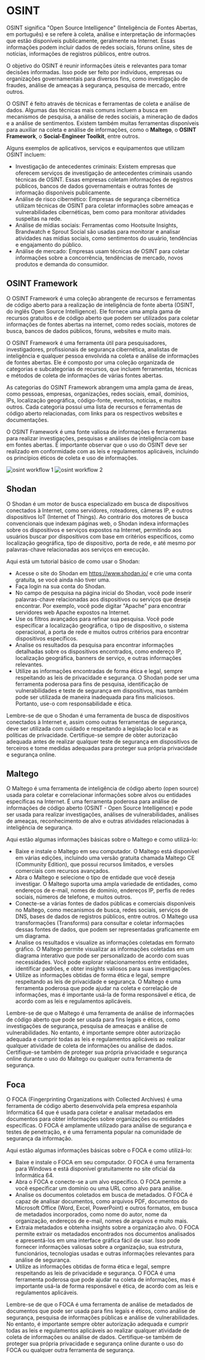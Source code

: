 # OSINT

OSINT significa "Open Source Intelligence" (Inteligência de Fontes Abertas, em português) e se refere à coleta, análise e interpretação de informações que estão disponíveis publicamente, geralmente na Internet. Essas informações podem incluir dados de redes sociais, fóruns online, sites de notícias, informações de registros públicos, entre outros.

O objetivo do OSINT é reunir informações úteis e relevantes para tomar decisões informadas. Isso pode ser feito por indivíduos, empresas ou organizações governamentais para diversos fins, como investigação de fraudes, análise de ameaças à segurança, pesquisa de mercado, entre outros.

O OSINT é feito através de técnicas e ferramentas de coleta e análise de dados. Algumas das técnicas mais comuns incluem a busca em mecanismos de pesquisa, a análise de redes sociais, a mineração de dados e a análise de sentimentos. Existem também muitas ferramentas disponíveis para auxiliar na coleta e análise de informações, como o **Maltego**, o **OSINT Framework**, o **Social-Engineer Toolkit**, entre outros.

Alguns exemplos de aplicativos, serviços e equipamentos que utilizam OSINT incluem:

- Investigação de antecedentes criminais: Existem empresas que oferecem serviços de investigação de antecedentes criminais usando técnicas de OSINT. Essas empresas coletam informações de registros públicos, bancos de dados governamentais e outras fontes de informação disponíveis publicamente.
- Análise de risco cibernético: Empresas de segurança cibernética utilizam técnicas de OSINT para coletar informações sobre ameaças e vulnerabilidades cibernéticas, bem como para monitorar atividades suspeitas na rede.
- Análise de mídias sociais: Ferramentas como Hootsuite Insights, Brandwatch e Sprout Social são usadas para monitorar e analisar atividades nas mídias sociais, como sentimentos do usuário, tendências e engajamento do público.
- Análise de mercado: Empresas usam técnicas de OSINT para coletar informações sobre a concorrência, tendências de mercado, novos produtos e demanda do consumidor.

## OSINT Framework

O OSINT Framework é uma coleção abrangente de recursos e ferramentas de código aberto para a realização de inteligência de fonte aberta (OSINT, do inglês Open Source Intelligence). Ele fornece uma ampla gama de recursos gratuitos e de código aberto que podem ser utilizados para coletar informações de fontes abertas na internet, como redes sociais, motores de busca, bancos de dados públicos, fóruns, websites e muito mais.

O OSINT Framework é uma ferramenta útil para pesquisadores, investigadores, profissionais de segurança cibernética, analistas de inteligência e qualquer pessoa envolvida na coleta e análise de informações de fontes abertas. Ele é composto por uma coleção organizada de categorias e subcategorias de recursos, que incluem ferramentas, técnicas e métodos de coleta de informações de várias fontes abertas.

As categorias do OSINT Framework abrangem uma ampla gama de áreas, como pessoas, empresas, organizações, redes sociais, email, domínios, IPs, localização geográfica, código-fonte, eventos, notícias, e muitos outros. Cada categoria possui uma lista de recursos e ferramentas de código aberto relacionadas, com links para os respectivos websites e documentações.

O OSINT Framework é uma fonte valiosa de informações e ferramentas para realizar investigações, pesquisas e análises de inteligência com base em fontes abertas. É importante observar que o uso do OSINT deve ser realizado em conformidade com as leis e regulamentos aplicáveis, incluindo os princípios éticos de coleta e uso de informações.

![osint workflow 1](images/osint_workflow.png)
![osint workflow 2](images/osint_workflow2.png)

## Shodan

O Shodan é um motor de busca especializado em busca de dispositivos conectados à Internet, como servidores, roteadores, câmeras IP, e outros dispositivos IoT (Internet of Things). Ao contrário dos motores de busca convencionais que indexam páginas web, o Shodan indexa informações sobre os dispositivos e serviços expostos na Internet, permitindo aos usuários buscar por dispositivos com base em critérios específicos, como localização geográfica, tipo de dispositivo, porta de rede, e até mesmo por palavras-chave relacionadas aos serviços em execução.

Aqui está um tutorial básico de como usar o Shodan:

- Acesse o site do Shodan em https://www.shodan.io/ e crie uma conta gratuita, se você ainda não tiver uma.
- Faça login na sua conta do Shodan.
- No campo de pesquisa na página inicial do Shodan, você pode inserir palavras-chave relacionadas aos dispositivos ou serviços que deseja encontrar. Por exemplo, você pode digitar "Apache" para encontrar servidores web Apache expostos na Internet.
- Use os filtros avançados para refinar sua pesquisa. Você pode especificar a localização geográfica, o tipo de dispositivo, o sistema operacional, a porta de rede e muitos outros critérios para encontrar dispositivos específicos.
- Analise os resultados da pesquisa para encontrar informações detalhadas sobre os dispositivos encontrados, como endereço IP, localização geográfica, banners de serviço, e outras informações relevantes.
- Utilize as informações encontradas de forma ética e legal, sempre respeitando as leis de privacidade e segurança. O Shodan pode ser uma ferramenta poderosa para fins de pesquisa, identificação de vulnerabilidades e teste de segurança em dispositivos, mas também pode ser utilizada de maneira inadequada para fins maliciosos. Portanto, use-o com responsabilidade e ética.

Lembre-se de que o Shodan é uma ferramenta de busca de dispositivos conectados à Internet e, assim como outras ferramentas de segurança, deve ser utilizada com cuidado e respeitando a legislação local e as políticas de privacidade. Certifique-se sempre de obter autorização adequada antes de realizar qualquer teste de segurança em dispositivos de terceiros e tome medidas adequadas para proteger sua própria privacidade e segurança online.

## Maltego

O Maltego é uma ferramenta de inteligência de código aberto (open source) usada para coletar e correlacionar informações sobre alvos ou entidades específicas na Internet. É uma ferramenta poderosa para análise de informações de código aberto (OSINT - Open Source Intelligence) e pode ser usada para realizar investigações, análises de vulnerabilidades, análises de ameaças, reconhecimento de alvo e outras atividades relacionadas à inteligência de segurança.

Aqui estão algumas informações básicas sobre o Maltego e como utilizá-lo:

- Baixe e instale o Maltego em seu computador. O Maltego está disponível em várias edições, incluindo uma versão gratuita chamada Maltego CE (Community Edition), que possui recursos limitados, e versões comerciais com recursos avançados.
- Abra o Maltego e selecione o tipo de entidade que você deseja investigar. O Maltego suporta uma ampla variedade de entidades, como endereços de e-mail, nomes de domínio, endereços IP, perfis de redes sociais, números de telefone, e muitos outros.
- Conecte-se a várias fontes de dados públicas e comerciais disponíveis no Maltego, como mecanismos de busca, redes sociais, serviços de DNS, bases de dados de registros públicos, entre outros. O Maltego usa transformações (Transforms) para consultar e coletar informações dessas fontes de dados, que podem ser representadas graficamente em um diagrama.
- Analise os resultados e visualize as informações coletadas em formato gráfico. O Maltego permite visualizar as informações coletadas em um diagrama interativo que pode ser personalizado de acordo com suas necessidades. Você pode explorar relacionamentos entre entidades, identificar padrões, e obter insights valiosos para suas investigações.
- Utilize as informações obtidas de forma ética e legal, sempre respeitando as leis de privacidade e segurança. O Maltego é uma ferramenta poderosa que pode ajudar na coleta e correlação de informações, mas é importante usá-la de forma responsável e ética, de acordo com as leis e regulamentos aplicáveis.

Lembre-se de que o Maltego é uma ferramenta de análise de informações de código aberto que pode ser usada para fins legais e éticos, como investigações de segurança, pesquisa de ameaças e análise de vulnerabilidades. No entanto, é importante sempre obter autorização adequada e cumprir todas as leis e regulamentos aplicáveis ao realizar qualquer atividade de coleta de informações ou análise de dados. Certifique-se também de proteger sua própria privacidade e segurança online durante o uso do Maltego ou qualquer outra ferramenta de segurança.

## Foca

O FOCA (Fingerprinting Organizations with Collected Archives) é uma ferramenta de código aberto desenvolvida pela empresa espanhola Informática 64 que é usada para coletar e analisar metadados em documentos para obter informações sobre organizações ou entidades específicas. O FOCA é amplamente utilizado para análise de segurança e testes de penetração, e é uma ferramenta popular na comunidade de segurança da informação.

Aqui estão algumas informações básicas sobre o FOCA e como utilizá-lo:

- Baixe e instale o FOCA em seu computador. O FOCA é uma ferramenta para Windows e está disponível gratuitamente no site oficial da Informática 64.
- Abra o FOCA e conecte-se a um alvo específico. O FOCA permite a você especificar um domínio ou uma URL como alvo para análise.
- Analise os documentos coletados em busca de metadados. O FOCA é capaz de analisar documentos, como arquivos PDF, documentos do Microsoft Office (Word, Excel, PowerPoint) e outros formatos, em busca de metadados incorporados, como nome do autor, nome da organização, endereços de e-mail, nomes de arquivos e muito mais.
- Extraia metadados e obtenha insights sobre a organização alvo. O FOCA permite extrair os metadados encontrados nos documentos analisados e apresentá-los em uma interface gráfica fácil de usar. Isso pode fornecer informações valiosas sobre a organização, sua estrutura, funcionários, tecnologias usadas e outras informações relevantes para análise de segurança.
- Utilize as informações obtidas de forma ética e legal, sempre respeitando as leis de privacidade e segurança. O FOCA é uma ferramenta poderosa que pode ajudar na coleta de informações, mas é importante usá-la de forma responsável e ética, de acordo com as leis e regulamentos aplicáveis.

Lembre-se de que o FOCA é uma ferramenta de análise de metadados de documentos que pode ser usada para fins legais e éticos, como análise de segurança, pesquisa de informações públicas e análise de vulnerabilidades. No entanto, é importante sempre obter autorização adequada e cumprir todas as leis e regulamentos aplicáveis ao realizar qualquer atividade de coleta de informações ou análise de dados. Certifique-se também de proteger sua própria privacidade e segurança online durante o uso do FOCA ou qualquer outra ferramenta de segurança.